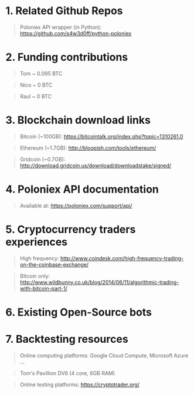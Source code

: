 # 1. Related Github Repos 

> Poloniex API wrapper (in Python): https://github.com/s4w3d0ff/python-poloniex

# 2. Funding contributions

> Tom ~ 0.095 BTC

> Nico ~ 0 BTC

> Raul ~ 0 BTC

# 3. Blockchain download links

> Bitcoin (~100GB): https://bitcointalk.org/index.php?topic=1310261.0

> Ethereum (~1.7GB): http://bloopish.com/tools/ethereum/

> Gridcoin (~0.7GB): http://download.gridcoin.us/download/downloadstake/signed/

# 4. Poloniex API documentation

> Available at: https://poloniex.com/support/api/

# 5. Cryptocurrency traders experiences

> High frequency: http://www.coindesk.com/high-frequency-trading-on-the-coinbase-exchange/

> Bitcoin only: http://www.wildbunny.co.uk/blog/2014/06/11/algorithmic-trading-with-bitcoin-part-1/

# 6. Existing Open-Source bots

> 

# 7. Backtesting resources

> Online computing platforms: Google Cloud Compute, Microsoft Azure ...

> Tom's Pavillion DV6 (4 core, 6GB RAM)

> Online testing platforms: https://cryptotrader.org/ 
